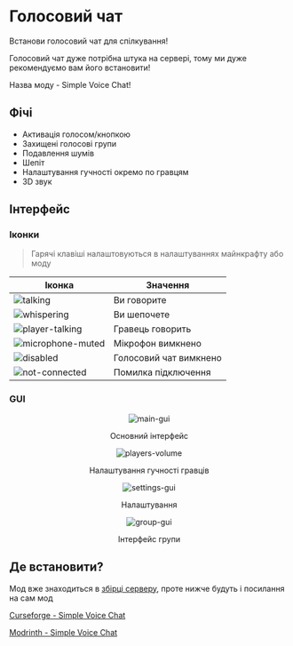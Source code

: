 # Голосовий чат

Встанови голосовий чат для спілкування!

Голосовий чат дуже потрібна штука на сервері, тому ми дуже рекомендуємо вам його встановити!

Назва моду - Simple Voice Chat!

## Фічі

- Активація голосом/кнопкою
- Захищені голосові групи
- Подавлення шумів
- Шепіт
- Налаштування гучності окремо по гравцям
- 3D звук

## Інтерфейс

### Іконки

> Гарячі клавіші налаштовуються в налаштуваннях майнкрафту або моду
> 
| Іконка | Значення |
| -- | -- |
| <img src="/images/mechanics/voice-chat/voice-chat-talking.png" alt="talking"></img> | Ви говорите  |
| <img src="/images/mechanics/voice-chat/voice-chat-whispering.png" alt="whispering"></img> | Ви шепочете |
| <img src="/images/mechanics/voice-chat/voice-chat-player-talking.png" alt="player-talking"></img> | Гравець говорить |
| <img src="/images/mechanics/voice-chat/voice-chat-microphone-muted.png" alt="microphone-muted"></img> | Мікрофон вимкнено |
| <img src="/images/mechanics/voice-chat/voice-chat-disabled.png" alt="disabled"></img> | Голосовий чат вимкнено |
| <img src="/images/mechanics/voice-chat/voice-chat-not-connected.png" alt="not-connected"></img> | Помилка підключення |

### GUI

<center>
<img src="/images/mechanics/voice-chat/voice-chat-main-gui.png" alt="main-gui"></img>

Основний інтерфейс
</center>

<center>
<img src="/images/mechanics/voice-chat/voice-chat-players-volume-gui.png" alt="players-volume"></img>

Налаштування гучності гравців
</center>

<center>
<img src="/images/mechanics/voice-chat/voice-chat-settings-gui.png" alt="settings-gui"></img>

Налаштування
</center>

<center>
<img src="/images/mechanics/voice-chat/voice-chat-group-gui.png" alt="group-gui"></img>

Інтерфейс групи
</center>

## Де встановити?

Мод вже знаходиться в [збірці серверу](/get-started/modpack.md), проте нижче будуть і посилання на сам мод

[Curseforge - Simple Voice Chat](https://www.curseforge.com/minecraft/mc-mods/simple-voice-chat)

[Modrinth - Simple Voice Chat](https://modrinth.com/plugin/simple-voice-chat)
